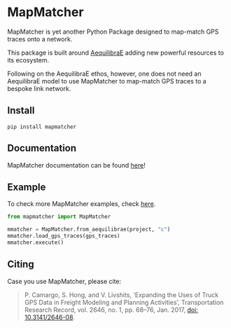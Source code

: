 # MapMatcher
MapMatcher is yet another Python Package designed to map-match GPS traces onto a network.

This package is built around [AequilibraE](https://www.aequilibrae.com) adding new powerful resources to its ecosystem.

Following on the AequilibraE ethos, however, one does not need an AequilibraE model 
to use MapMatcher to map-match GPS traces to a bespoke link network.

## Install

```
pip install mapmatcher
```

## Documentation

MapMatcher documentation can be found [here](docs/source/index.md)!

## Example

To check more MapMatcher examples, check [here](docs/source/examples).

```python
from mapmatcher import MapMatcher

mmatcher = MapMatcher.from_aequilibrae(project, "c")
mmatcher.load_gps_traces(gps_traces)
mmatcher.execute()
```

## Citing
Case you use MapMatcher, please cite:

> P. Camargo, S. Hong, and V. Livshits, ‘Expanding the Uses of Truck GPS Data in Freight Modeling and Planning Activities’, Transportation Research Record, vol. 2646, no. 1, pp. 68–76, Jan. 2017, [doi: 10.3141/2646-08](https://journals.sagepub.com/doi/abs/10.3141/2646-08).
